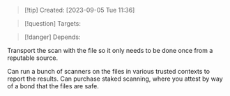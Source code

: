 
>[!tip] Created: [2023-09-05 Tue 11:36]

>[!question] Targets: 

>[!danger] Depends: 

Transport the scan with the file so it only needs to be done once from a reputable source.

Can run a bunch of scanners on the files in various trusted contexts to report the results.  Can purchase staked scanning, where you attest by way of a bond that the files are safe.
